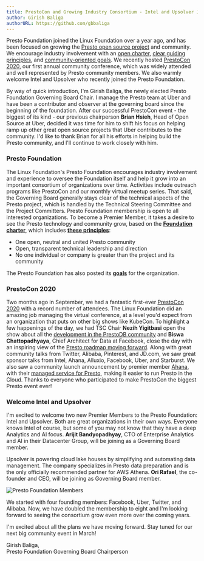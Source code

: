 ```yaml
---
title: PrestoCon and Growing Industry Consortium - Intel and Upsolver Join Presto Foundation
author: Girish Baliga
authorURL: https://github.com/gbbaliga
---
```


Presto Foundation joined the Linux Foundation over a year ago, and has been focused on growing the [Presto open source project](http://prestodb.io) and community. We encourage industry involvement with an [open charter](https://github.com/prestodb/foundation#presto-foundation-related-documents), [clear guiding principles](https://github.com/prestodb/foundation/blob/master/PRINCIPLES.md#presto-foundation-principles), and [community-oriented goals](https://github.com/prestodb/foundation/blob/master/GOALS.md#presto-foundation-pf-strategic-goals). We recently hosted [PrestoCon 2020](https://prestodb.io/prestocon.html), our first annual community conference, which was widely attended and well represented by Presto community members. We also warmly welcome Intel and Upsolver who recently joined the Presto Foundation. 

<!-- truncate -->

By way of quick introduction, I'm Girish Baliga, the newly elected Presto Foundation Governing Board Chair. I manage the Presto team at Uber and have been a contributor and observer at the governing board since the beginning of the foundation. After our successful PrestoCon event - the biggest of its kind - our previous chairperson **Brian Hsieh**, Head of Open Source at Uber, decided it was time for him to shift his focus on helping ramp up other great open source projects that Uber contributes to the community. I'd like to thank Brian for all his efforts in helping build the Presto community, and I'll continue to work closely with him.

### Presto Foundation
The Linux Foundation's Presto Foundation encourages industry involvement and experience to oversee the Foundation itself and help it grow into an important consortium of organizations over time. Activities include outreach programs like PrestoCon and our monthly virtual meetup series. That said, the Governing Board generally stays clear of the technical aspects of the Presto project, which is handled by the Technical Steering Committee and the Project Committers. Presto Foundation membership is open to all interested organizations. To become a Premier Member, it takes a desire to see the Presto technology and community grow, based on the **[Foundation charter](https://github.com/prestodb/foundation#presto-foundation-related-documents)**, which includes **[these principles](https://github.com/prestodb/foundation/blob/master/PRINCIPLES.md#presto-foundation-principles)**:

* One open, neutral and united Presto community
* Open, transparent technical leadership and direction
* No one individual or company is greater than the project and its community

The Presto Foundation has also posted its **[goals](https://github.com/prestodb/foundation/blob/master/GOALS.md#presto-foundation-pf-strategic-goals)** for the organization.

### PrestoCon 2020
Two months ago in September, we had a fantastic first-ever [PrestoCon 2020](https://prestodb.io/prestocon.html) with a record number of attendees. The Linux Foundation did an amazing job managing the virtual conference, at a level you'd expect from an organization that puts on other big shows like KubeCon. To highlight a few happenings of the day, we had TSC Chair **Nezih Yigitbasi** open the show about all the [development in the PrestoDB community](https://static.sched.com/hosted_files/prestocon2020/66/prestocon-keynote-yigitbasi.pdf) and **Biswa Chattopadhyaya**, Chief Architect for Data at Facebook, close the day with an inspiring view of the [Presto roadmap moving forward](https://static.sched.com/hosted_files/prestocon2020/50/Presto%20%40%20Facebook%20Today%20and%20Tomorrow%20%28fburl.com_presto-vision-ext%29.pdf). Along with great community talks from Twitter, Alibaba, Pinterest, and JD.com, we saw great sponsor talks from Intel, Ahana, Alluxio, Facebook, Uber, and Starburst. We also saw a community launch announcement by premier member [Ahana](https://ahana.io/), with their [managed service for Presto](https://ahana.io/ahana-cloud/), making it easier to run Presto in the Cloud. Thanks to everyone who participated to make PrestoCon the biggest Presto event ever!

### Welcome Intel and Upsolver
I'm excited to welcome two new Premier Members to the Presto Foundation: Intel and Upsolver. Both are great organizations in their own ways. Everyone knows Intel of course, but some of you may not know that they have a deep Analytics and AI focus. **Arijit Bandyopadhyay**, CTO of Enterprise Analytics and AI in their Datacenter Group, will be joining as a Governing Board member. 

Upsolver is powering cloud lake houses by simplifying and automating data management. The company specializes in Presto data preparation and is the only officially recommended partner for AWS Athena.  **Ori Rafael**, the co-founder and CEO, will be joining as Governing Board member.

![Presto Foundation Members](/img/blog/2020-11-20-prestocon-and-foundation-update/PF-members.png)

We started with four founding members: Facebook, Uber, Twitter, and Alibaba. Now, we have doubled the membership to eight and I'm looking forward to seeing the consortium grow even more over the coming years.

I'm excited about all the plans we have moving forward. Stay tuned for our next big community event in March!

Girish Baliga,  
Presto Foundation Governing Board Chairperson
